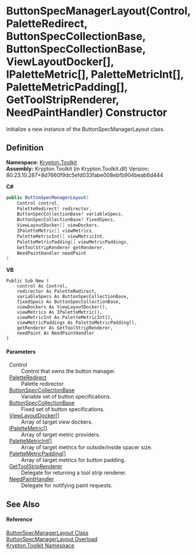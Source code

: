 # ButtonSpecManagerLayout(Control, PaletteRedirect, ButtonSpecCollectionBase, ButtonSpecCollectionBase, ViewLayoutDocker[], IPaletteMetric[], PaletteMetricInt[], PaletteMetricPadding[], GetToolStripRenderer, NeedPaintHandler) Constructor


Initialize a new instance of the ButtonSpecManagerLayout class.



## Definition
**Namespace:** <a href="79d2eac2-21f4-54ff-7552-b20c33c30600.md">Krypton.Toolkit</a>  
**Assembly:** Krypton.Toolkit (in Krypton.Toolkit.dll) Version: 80.23.10.287+8d7660f9dc5efd033fabe008ebfb904beab6d444

**C#**
``` C#
public ButtonSpecManagerLayout(
	Control control,
	PaletteRedirect? redirector,
	ButtonSpecCollectionBase? variableSpecs,
	ButtonSpecCollectionBase? fixedSpecs,
	ViewLayoutDocker[] viewDockers,
	IPaletteMetric[] viewMetrics,
	PaletteMetricInt[] viewMetricInt,
	PaletteMetricPadding[] viewMetricPaddings,
	GetToolStripRenderer getRenderer,
	NeedPaintHandler needPaint
)
```
**VB**
``` VB
Public Sub New ( 
	control As Control,
	redirector As PaletteRedirect,
	variableSpecs As ButtonSpecCollectionBase,
	fixedSpecs As ButtonSpecCollectionBase,
	viewDockers As ViewLayoutDocker(),
	viewMetrics As IPaletteMetric(),
	viewMetricInt As PaletteMetricInt(),
	viewMetricPaddings As PaletteMetricPadding(),
	getRenderer As GetToolStripRenderer,
	needPaint As NeedPaintHandler
)
```



#### Parameters
<dl><dt>  Control</dt><dd>Control that owns the button manager.</dd><dt>  <a href="eb4bd14d-b283-a570-c104-b4d55603d473.md">PaletteRedirect</a></dt><dd>Palette redirector.</dd><dt>  <a href="b2d666e2-6a3d-ffbf-f115-af56bd76b9f0.md">ButtonSpecCollectionBase</a></dt><dd>Variable set of button specifications.</dd><dt>  <a href="b2d666e2-6a3d-ffbf-f115-af56bd76b9f0.md">ButtonSpecCollectionBase</a></dt><dd>Fixed set of button specifications.</dd><dt>  <a href="d692b067-ecab-d4d3-b3c3-38897bc1b2c2.md">ViewLayoutDocker</a>[]</dt><dd>Array of target view dockers.</dd><dt>  <a href="24be40a1-a3fd-2c4b-ff96-f9b04b615193.md">IPaletteMetric</a>[]</dt><dd>Array of target metric providers.</dd><dt>  <a href="add1c883-3c14-ed6e-05cf-668b87f7fd6d.md">PaletteMetricInt</a>[]</dt><dd>Array of target metrics for outside/inside spacer size.</dd><dt>  <a href="0b770d6b-dbd6-9a12-4264-29d519d2ab3c.md">PaletteMetricPadding</a>[]</dt><dd>Array of target metrics for button padding.</dd><dt>  <a href="14e4bbc4-2e91-1098-6501-6cc39d60e0db.md">GetToolStripRenderer</a></dt><dd>Delegate for returning a tool strip renderer.</dd><dt>  <a href="33f685bd-f838-7c82-3e84-2827dccd141e.md">NeedPaintHandler</a></dt><dd>Delegate for notifying paint requests.</dd></dl>

## See Also


#### Reference
<a href="27715b81-3fae-b75a-0ea5-8f9716ed7922.md">ButtonSpecManagerLayout Class</a>  
<a href="bb73581f-08a3-86ed-b86e-afcd978ad012.md">ButtonSpecManagerLayout Overload</a>  
<a href="79d2eac2-21f4-54ff-7552-b20c33c30600.md">Krypton.Toolkit Namespace</a>  
